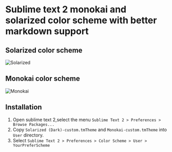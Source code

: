Sublime text 2 monokai and solarized color scheme with better markdown support
================

## Solarized color scheme
![Solarized]()

## Monokai color scheme
![Monokai]()

## Installation

 1. Open sublime text 2,select the menu `Sublime Text 2 > Preferences > Browse Packages...`
 2. Copy `Solarized (Dark)-custom.tmTheme` and `Monokai-custom.tmTheme` into `User` directory.
 3. Select `Sublime Text 2 > Preferences > Color Scheme > User > YourPreferScheme` 
